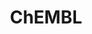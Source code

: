 ---
bigquery: https://console.cloud.google.com/bigquery?p=patents-public-data&d=ebi_chembl&page=dataset
citation: '"The ChEMBL database in 2017." Anna Gaulton, Anne Hersey, Michał Nowotka,
  A Patrícia Bento, Jon Chambers, David Mendez, Prudence Mutowo, Francis Atkinson,
  Louisa J Bellis, Elena Cibrián-Uhalte, Mark Davies, Nathan Dedman, Anneli Karlsson,
  María Paula Magariños, John P Overington, George Papadatos, Ines Smit, Andrew R
  Leach Nucleic acids Research (2017) 45 (Database Issue), D945-D954'
contributors: European Bioinformatics Institute
cost: None
description: ChEMBL Data is a manually curated database of small molecules used in
  drug discovery, including information about existing patented drugs.
documentation: 'schema: https://www.ebi.ac.uk/chembl/db_schema


  '
last_edit: 04/08/2022, 19:32:36
location: https://console.cloud.google.com/marketplace/product/google_patents_public_datasets/chembl
maintained_by: EMBL-EBI, an outstation of European Molecular Biology Laboratory
related_publications: '

  ChEMBL: towards direct deposition of bioassay data.


  Mendez D, Gaulton A, Bento AP, Chambers J, De Veij M, Félix E, Magariños MP, Mosquera
  JF, Mutowo P, Nowotka M, Gordillo-Marañón M, Hunter F, Junco L, Mugumbate G, Rodriguez-Lopez
  M, Atkinson F, Bosc N, Radoux CJ, Segura-Cabrera A, Hersey A, Leach AR.


  — Nucleic Acids Res. 2019; 47(D1):D930-D940. doi: 10.1093/nar/gky1075

  '
schema_fields:
- assay_tissue
- component_id
- usan_substem
- standard_relation
- molecule_type
- record_id
- assay_class_id
- drug_product_flag
- hba_lipinski
- warning_class
- first_in_class
- chirality
- pref_name
- target_mapping
- smid
- ref_id
- target_type
- assay_cell_type
- assay_source
- relationship
- major_class
- ddd_units
- level1_description
- usan_stem_definition
- ref_type
- parameter_value
- assay_subcellular_fraction
- who_extra
- approval_date
- cidx
- orig_description
- alert_name
- caloha_id
- qed_weighted
- warnref_id
- cx_logp
- stem
- inorganic_flag
- assay_test_type
- subgroup
- publication_number
- helm_notation
- hba
- oc_id
- level2
- availability_type
- mc_target_name
- domain_id
- efo_term
- compound_key
- result_flag
- chembl_id
- rgid
- innovator_company
- protclasssyn_id
- downgraded
- db_source
- uberon_id
- compd_id
- mc_organism
- sequence
- text_value
- go_id
- assay_category
- ad_type
- delist_flag
- published_type
- definition
- le
- value
- src_assay_id
- cell_ontology_id
- ro3_pass
- dosage_form
- mecref_id
- product_id
- patent_expire_date
- domain_description
- abstract
- tid_fixed
- standard_text_value
- drug_substance_flag
- standard_upper_value
- mol_frac_id
- acd_most_bpka
- patent_use_code
- warning_type
- trade_name
- actsm_id
- cx_logd
- journal
- black_box_warning
- acd_logp
- tbl
- l3
- entity_type
- units
- syn_type
- patent_no
- doc_type
- efo_id
- status
- direct_interaction
- uo_units
- published_relation
- mec_id
- compound_name
- targrel_id
- assay_desc
- activity_comment
- compsyn_id
- class_level
- protein_class_id
- cpd_str_alert_id
- met_comment
- oral
- co_stem_id
- last_active
- first_approval
- confidence
- target_desc
- priority
- alert_id
- withdrawn_class
- molfile
- curated_by
- level5
- comp_go_id
- standard_units
- parameter_type
- level2_description
- route
- polymer_flag
- l4
- assay_strain
- data_validity_comment
- description
- site_name
- first_page
- volume
- updated_by
- company
- binding_site_comment
- warning_year
- previous_company
- isoform
- drugind_id
- structure_type
- doc_id
- usan_year
- cell_id
- parenteral
- level3
- accession
- alert_set_id
- prodrug
- canonical_smiles
- db_version
- ddd_admr
- curation_comment
- protein_class_desc
- atc_code
- comp_class_id
- formulation_id
- set_name
- psa
- level3_description
- submission_date
- name
- warning_id
- updated_on
- bto_id
- mol_hrac_id
- l8
- mechanism_of_action
- alogp
- source_domain_id
- assay_type
- dosed_ingredient
- l6
- country
- predbind_id
- irac_code
- src_compound_id
- bao_id
- mc_tax_id
- ap_id
- natural_product
- pathway_key
- published_value
- cell_source_tissue
- log_id
- domain_type
- creation_date
- res_stem_id
- authors
- action_type
- homologue
- clo_id
- selectivity_comment
- chebi_par_id
- ddd_id
- molecular_species
- parent_molregno
- hrac_class_id
- species_group_flag
- usan_stem_id
- frac_class_id
- sitecomp_id
- end_position
- tax_id
- num_ro5_violations
- class_type
- cl_lincs_id
- withdrawn_country
- normal_range_max
- irac_class_id
- targcomp_id
- protein_class_synonym
- biocomp_id
- assay_organism
- heavy_atoms
- path
- mol_irac_id
- standard_type
- parent_go_id
- src_short_name
- mc_target_type
- pathway_id
- l2
- molregno
- level4_description
- annotation
- patent_id
- who_name
- research_stem
- job_id
- standard_inchi_key
- sei
- last_page
- stat
- site_residues
- warning_description
- withdrawn_reason
- enzyme_name
- src_id
- molecular_mechanism
- applicant_full_name
- aromatic_rings
- source
- activity_count
- level1
- metref_id
- active_molregno
- indication_class
- indref_id
- cell_source_tax_id
- molsyn_id
- component_type
- toid
- bei
- l7
- disease_efficacy
- site_id
- issue
- ddd_value
- assay_tax_id
- warning_country
- aspect
- potential_duplicate
- topical
- ass_cls_map_id
- l5
- qudt_units
- standard_flag
- rtb
- therapeutic_flag
- hbd
- withdrawn_year
- organism
- mesh_id
- mesh_heading
- normal_range_min
- assay_param_id
- stem_class
- sequence_md5sum
- cx_most_apka
- comments
- synonyms
- num_lipinski_ro5_violations
- enzyme_tid
- max_phase_for_ind
- standard_inchi
- src_description
- assay_id
- ridx
- mw_monoisotopic
- doi
- bao_endpoint
- acd_most_apka
- relationship_desc
- standard_value
- met_conversion
- mutation
- as_id
- cx_most_bpka
- activity_id
- bao_format
- num_alerts
- idx
- aidx
- domain_name
- met_id
- published_units
- tid
- mw_freebase
- cell_description
- lle
- label
- pchembl_value
- mol_atc_id
- hbd_lipinski
- relationship_type
- year
- ingredient
- mechanism_comment
- strength
- withdrawn_flag
- max_phase
- tissue_id
- usan_stem
- component_synonym
- pubmed_id
- cell_source_organism
- std_act_id
- entity_id
- variant_id
- frac_code
- substrate_record_id
- version
- acd_logd
- level4
- confidence_score
- mc_target_accession
- ddd_comment
- start_position
- type
- hrac_code
- related_tid
- cell_name
- nda_type
- upper_value
- ref_url
- parent_id
- full_mwt
- metabolite_record_id
- active_ingredient
- prediction_method
- short_name
- title
- drug_record_id
- cellosaurus_id
- smarts
- parent_type
- relation
- l1
- full_molformula
- prod_pat_id
shortname: chembl
tags:
- biotechnology
- health
- chemical
- bioinformatics
- medical
terms_of_use: CC BY-SA 3.0
title: ChEMBL
uuid: e232a192-965c-4ec9-904c-155b6dfe56c5
---